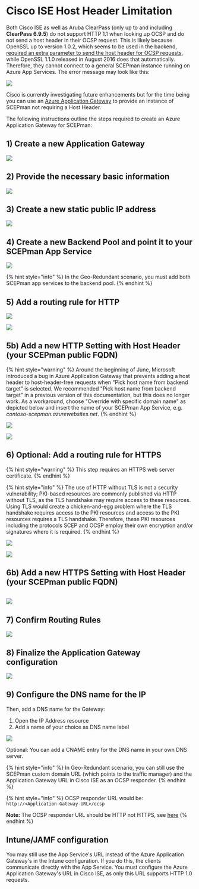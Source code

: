 # Cisco ISE Host Header Limitation

Both Cisco ISE as well as Aruba ClearPass (only up to and including **ClearPass 6.9.5**) do not support HTTP 1.1 when looking up OCSP and do not send a host header in their OCSP request. This is likely because OpenSSL up to version 1.0.2, which seems to be used in the backend, [required an extra parameter to send the host header for OCSP requests](https://github.com/openssl/openssl/issues/1986), while OpenSSL 1.1.0 released in August 2016 does that automatically. Therefore, they cannot connect to a general SCEPman instance running on Azure App Services. The error message may look like this:

![](../../.gitbook/assets/cisco-ocsp-error.jpg)

Cisco is currently investigating future enhancements but for the time being you can use an [Azure Application Gateway](https://azure.microsoft.com/en-us/services/application-gateway/) to provide an instance of SCEPman not requiring a Host Header.

The following instructions outline the steps required to create an Azure Application Gateway for SCEPman:

## 1) Create a new Application Gateway

![](../../.gitbook/assets/screen-shot-2019-10-18-at-17.12.40.png)

## 2) Provide the necessary basic information

![](../../.gitbook/assets/screen-shot-2019-10-18-at-17.13.55.png)

## 3) Create a new static public IP address

![](../../.gitbook/assets/screen-shot-2019-10-18-at-17.14.19.png)

## 4) Create a new Backend Pool and point it to your SCEPman App Service

![](../../.gitbook/assets/screen-shot-2019-10-18-at-17.14.55.png)

{% hint style="info" %}
In the Geo-Redundant scenario, you must add both SCEPman app services to the backend pool.
{% endhint %}

## 5) Add a routing rule for HTTP

![](../../.gitbook/assets/screen-shot-2019-10-18-at-17.15.36.png)

![](../../.gitbook/assets/Replace5.png)

## 5b) Add a new HTTP Setting with Host Header (your SCEPman public FQDN)

{% hint style="warning" %}
Around the beginning of June, Microsoft introduced a bug in Azure Application Gateway that prevents adding a host header to host-header-free requests when "Pick host name from backend target" is selected. We recommended "Pick host name from backend target" in a previous version of this documentation, but this does no longer work. As a workaround, choose "Override with specific domain name" as depicted below and insert the name of your SCEPman App Service, e.g. _contoso-scepman.azurewebsites.net_.
{% endhint %}

![](../../.gitbook/assets/screen-shot-2019-10-18-at-17.16.21.png)

![](../../.gitbook/assets/Replace5b2.png)

## 6) Optional: Add a routing rule for HTTPS

{% hint style="warning" %}
This step requires an HTTPS web server certificate.
{% endhint %}

{% hint style="info" %}
The use of HTTP without TLS is not a security vulnerability; PKI-based resources are commonly published via HTTP without TLS, as the TLS handshake may require access to these resources. Using TLS would create a chicken-and-egg problem where the TLS handshake requires access to the PKI resources and access to the PKI resources requires a TLS handshake. Therefore, these PKI resources including the protocols SCEP and OCSP employ their own encryption and/or signatures where it is required.
{% endhint %}

![](../../.gitbook/assets/Replace61.png)

![](../../.gitbook/assets/screen-shot-2019-10-18-at-17.17.44.png)

## 6b) Add a new HTTPS Setting with Host Header (your SCEPman public FQDN)



<figure><img src="../../.gitbook/assets/2024-06-06 16_52_56-.png" alt=""><figcaption></figcaption></figure>

![](../../.gitbook/assets/Replace62.png)

## 7) Confirm Routing Rules

![](../../.gitbook/assets/screen-shot-2019-10-18-at-17.18.56.png)

## 8) Finalize the Application Gateway configuration

![](../../.gitbook/assets/screen-shot-2019-10-18-at-17.19.13.png)

## 9) Configure the DNS name for the IP

Then, add a DNS name for the Gateway:

1. Open the IP Address resource
2. Add a name of your choice as DNS name label

![](../../.gitbook/assets/ip-address.png)

Optional: You can add a CNAME entry for the DNS name in your own DNS server.

{% hint style="info" %}
In Geo-Redundant scenario, you can still use the SCEPman custom domain URL (which points to the traffic manager) and the Application Gateway URL in Cisco ISE as an OCSP responder.&#x20;
{% endhint %}

{% hint style="info" %}
OCSP responder URL would be: `http://<Application-Gateway-URL>/ocsp`

**Note:** The OCSP responder URL should be HTTP not HTTPS, see [here](../faqs/security-faq.md#id-21.-can-https-only-be-enabled)
{% endhint %}

## Intune/JAMF configuration

You may still use the App Service's URL instead of the Azure Application Gateway's in the Intune configuration. If you do this, the clients communicate directly with the App Service. You must configure the Azure Application Gateway's URL in Cisco ISE, as only this URL supports HTTP 1.0 requests.
